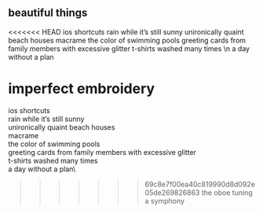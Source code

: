 ## beautiful things

<<<<<<< HEAD
ios shortcuts
rain while it’s still sunny
unironically quaint beach houses
macrame
the color of swimming pools
greeting cards from family members with excessive glitter
t-shirts washed many times
\n
a day without a plan

imperfect embroidery 
=======
ios shortcuts\
rain while it’s still sunny\
unironically quaint beach houses\
macrame\
the color of swimming pools\
greeting cards from family members with excessive glitter\
t-shirts washed many times\
a day without a plan\
>>>>>>> 69c8e7f00ea40c819990d8d092e05de269826863
the oboe tuning a symphony 
